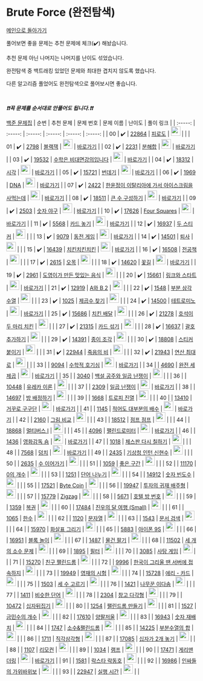 # Brute Force (완전탐색)

[메인으로 돌아가기](https://github.com/tony9402/baekjoon)

풀어보면 좋을 문제는 추천 문제에 체크(:heavy_check_mark:) 해놨습니다.

추천 문제 아닌 나머지는 나머지를 난이도 섞었습니다.

완전탐색 중 백트래킹 있었던 문제와 최대한 겹치지 않도록 했습니다.

다른 알고리즘 풀었어도 완전탐색으로 풀어보시면 좋습니다.

<br>

***❗️❗️꼭 문제를 순서대로 안풀어도 됩니다.❗️❗️***

[백준 문제집](https://www.acmicpc.net/workbook/view/7271)
|          순번          |        추천 문제         |        문제 번호         |        문제 이름         |         난이도          |        풀이 링크         |
| :-----: | :-----: | :-----: | :-----: | :-----: | :-----: |
| 00 |  :heavy_check_mark:  | <a href="https://www.acmicpc.net/problem/22864" target="_blank">22864</a> | <a href="https://www.acmicpc.net/problem/22864" target="_blank">피로도</a> | <img height="25px" width="25px" src="https://static.solved.ac/tier_small/3.svg"/> |                      |
| 01 |  :heavy_check_mark:  | <a href="https://www.acmicpc.net/problem/2798" target="_blank">2798</a> | <a href="https://www.acmicpc.net/problem/2798" target="_blank">블랙잭</a> | <img height="25px" width="25px" src="https://static.solved.ac/tier_small/4.svg"/> | <a href="./../solution/brute_force/2798">바로가기</a> |
| 02 |  :heavy_check_mark:  | <a href="https://www.acmicpc.net/problem/2231" target="_blank">2231</a> | <a href="https://www.acmicpc.net/problem/2231" target="_blank">분해합</a> | <img height="25px" width="25px" src="https://static.solved.ac/tier_small/4.svg"/> | <a href="./../solution/brute_force/2231">바로가기</a> |
| 03 |  :heavy_check_mark:  | <a href="https://www.acmicpc.net/problem/19532" target="_blank">19532</a> | <a href="https://www.acmicpc.net/problem/19532" target="_blank">수학은 비대면강의입니다</a> | <img height="25px" width="25px" src="https://static.solved.ac/tier_small/4.svg"/> | <a href="./../solution/brute_force/19532">바로가기</a> |
| 04 |  :heavy_check_mark:  | <a href="https://www.acmicpc.net/problem/18312" target="_blank">18312</a> | <a href="https://www.acmicpc.net/problem/18312" target="_blank">시각</a> | <img height="25px" width="25px" src="https://static.solved.ac/tier_small/4.svg"/> | <a href="./../solution/brute_force/18312">바로가기</a> |
| 05 |  :heavy_check_mark:  | <a href="https://www.acmicpc.net/problem/15721" target="_blank">15721</a> | <a href="https://www.acmicpc.net/problem/15721" target="_blank">번데기</a> | <img height="25px" width="25px" src="https://static.solved.ac/tier_small/5.svg"/> | <a href="./../solution/brute_force/15721">바로가기</a> |
| 06 |  :heavy_check_mark:  | <a href="https://www.acmicpc.net/problem/1969" target="_blank">1969</a> | <a href="https://www.acmicpc.net/problem/1969" target="_blank">DNA</a> | <img height="25px" width="25px" src="https://static.solved.ac/tier_small/6.svg"/> | <a href="./../solution/brute_force/1969">바로가기</a> |
| 07 |  :heavy_check_mark:  | <a href="https://www.acmicpc.net/problem/2422" target="_blank">2422</a> | <a href="https://www.acmicpc.net/problem/2422" target="_blank">한윤정이 이탈리아에 가서 아이스크림을 사먹는데</a> | <img height="25px" width="25px" src="https://static.solved.ac/tier_small/6.svg"/> | <a href="./../solution/brute_force/2422">바로가기</a> |
| 08 |  :heavy_check_mark:  | <a href="https://www.acmicpc.net/problem/18511" target="_blank">18511</a> | <a href="https://www.acmicpc.net/problem/18511" target="_blank">큰 수 구성하기</a> | <img height="25px" width="25px" src="https://static.solved.ac/tier_small/6.svg"/> | <a href="./../solution/brute_force/18511">바로가기</a> |
| 09 |  :heavy_check_mark:  | <a href="https://www.acmicpc.net/problem/2503" target="_blank">2503</a> | <a href="https://www.acmicpc.net/problem/2503" target="_blank">숫자 야구</a> | <img height="25px" width="25px" src="https://static.solved.ac/tier_small/7.svg"/> | <a href="./../solution/brute_force/2503">바로가기</a> |
| 10 |  :heavy_check_mark:  | <a href="https://www.acmicpc.net/problem/17626" target="_blank">17626</a> | <a href="https://www.acmicpc.net/problem/17626" target="_blank">Four Squares</a> | <img height="25px" width="25px" src="https://static.solved.ac/tier_small/7.svg"/> | <a href="./../solution/brute_force/17626">바로가기</a> |
| 11 |  :heavy_check_mark:  | <a href="https://www.acmicpc.net/problem/5568" target="_blank">5568</a> | <a href="https://www.acmicpc.net/problem/5568" target="_blank">카드 놓기</a> | <img height="25px" width="25px" src="https://static.solved.ac/tier_small/7.svg"/> | <a href="./../solution/brute_force/5568">바로가기</a> |
| 12 |  :heavy_check_mark:  | <a href="https://www.acmicpc.net/problem/16937" target="_blank">16937</a> | <a href="https://www.acmicpc.net/problem/16937" target="_blank">두 스티커</a> | <img height="25px" width="25px" src="https://static.solved.ac/tier_small/7.svg"/> |                      |
| 13 |  :heavy_check_mark:  | <a href="https://www.acmicpc.net/problem/9079" target="_blank">9079</a> | <a href="https://www.acmicpc.net/problem/9079" target="_blank">동전 게임</a> | <img height="25px" width="25px" src="https://static.solved.ac/tier_small/8.svg"/> | <a href="./../solution/brute_force/9079">바로가기</a> |
| 14 |  :heavy_check_mark:  | <a href="https://www.acmicpc.net/problem/14501" target="_blank">14501</a> | <a href="https://www.acmicpc.net/problem/14501" target="_blank">퇴사</a> | <img height="25px" width="25px" src="https://static.solved.ac/tier_small/8.svg"/> |                      |
| 15 |  :heavy_check_mark:  | <a href="https://www.acmicpc.net/problem/16439" target="_blank">16439</a> | <a href="https://www.acmicpc.net/problem/16439" target="_blank">치킨치킨치킨</a> | <img height="25px" width="25px" src="https://static.solved.ac/tier_small/8.svg"/> | <a href="./../solution/brute_force/16439">바로가기</a> |
| 16 |  :heavy_check_mark:  | <a href="https://www.acmicpc.net/problem/16508" target="_blank">16508</a> | <a href="https://www.acmicpc.net/problem/16508" target="_blank">전공책</a> | <img height="25px" width="25px" src="https://static.solved.ac/tier_small/8.svg"/> |                      |
| 17 |  :heavy_check_mark:  | <a href="https://www.acmicpc.net/problem/2615" target="_blank">2615</a> | <a href="https://www.acmicpc.net/problem/2615" target="_blank">오목</a> | <img height="25px" width="25px" src="https://static.solved.ac/tier_small/9.svg"/> |                      |
| 18 |  :heavy_check_mark:  | <a href="https://www.acmicpc.net/problem/14620" target="_blank">14620</a> | <a href="https://www.acmicpc.net/problem/14620" target="_blank">꽃길</a> | <img height="25px" width="25px" src="https://static.solved.ac/tier_small/9.svg"/> | <a href="./../solution/brute_force/14620">바로가기</a> |
| 19 |  :heavy_check_mark:  | <a href="https://www.acmicpc.net/problem/2961" target="_blank">2961</a> | <a href="https://www.acmicpc.net/problem/2961" target="_blank">도영이가 만든 맛있는 음식</a> | <img height="25px" width="25px" src="https://static.solved.ac/tier_small/9.svg"/> |                      |
| 20 |  :heavy_check_mark:  | <a href="https://www.acmicpc.net/problem/15661" target="_blank">15661</a> | <a href="https://www.acmicpc.net/problem/15661" target="_blank">링크와 스타트</a> | <img height="25px" width="25px" src="https://static.solved.ac/tier_small/10.svg"/> | <a href="./../solution/brute_force/15661">바로가기</a> |
| 21 |  :heavy_check_mark:  | <a href="https://www.acmicpc.net/problem/12919" target="_blank">12919</a> | <a href="https://www.acmicpc.net/problem/12919" target="_blank">A와 B 2</a> | <img height="25px" width="25px" src="https://static.solved.ac/tier_small/11.svg"/> |                      |
| 22 |  :heavy_check_mark:  | <a href="https://www.acmicpc.net/problem/1548" target="_blank">1548</a> | <a href="https://www.acmicpc.net/problem/1548" target="_blank">부분 삼각 수열</a> | <img height="25px" width="25px" src="https://static.solved.ac/tier_small/11.svg"/> |                      |
| 23 |  :heavy_check_mark:  | <a href="https://www.acmicpc.net/problem/1025" target="_blank">1025</a> | <a href="https://www.acmicpc.net/problem/1025" target="_blank">제곱수 찾기</a> | <img height="25px" width="25px" src="https://static.solved.ac/tier_small/11.svg"/> |                      |
| 24 |  :heavy_check_mark:  | <a href="https://www.acmicpc.net/problem/14500" target="_blank">14500</a> | <a href="https://www.acmicpc.net/problem/14500" target="_blank">테트로미노</a> | <img height="25px" width="25px" src="https://static.solved.ac/tier_small/11.svg"/> | <a href="./../solution/brute_force/14500">바로가기</a> |
| 25 |  :heavy_check_mark:  | <a href="https://www.acmicpc.net/problem/15686" target="_blank">15686</a> | <a href="https://www.acmicpc.net/problem/15686" target="_blank">치킨 배달</a> | <img height="25px" width="25px" src="https://static.solved.ac/tier_small/11.svg"/> |                      |
| 26 |  :heavy_check_mark:  | <a href="https://www.acmicpc.net/problem/21278" target="_blank">21278</a> | <a href="https://www.acmicpc.net/problem/21278" target="_blank">호석이 두 마리 치킨</a> | <img height="25px" width="25px" src="https://static.solved.ac/tier_small/11.svg"/> |                      |
| 27 |  :heavy_check_mark:  | <a href="https://www.acmicpc.net/problem/21315" target="_blank">21315</a> | <a href="https://www.acmicpc.net/problem/21315" target="_blank">카드 섞기</a> | <img height="25px" width="25px" src="https://static.solved.ac/tier_small/11.svg"/> |                      |
| 28 |  :heavy_check_mark:  | <a href="https://www.acmicpc.net/problem/16637" target="_blank">16637</a> | <a href="https://www.acmicpc.net/problem/16637" target="_blank">괄호 추가하기</a> | <img height="25px" width="25px" src="https://static.solved.ac/tier_small/13.svg"/> |                      |
| 29 |  :heavy_check_mark:  | <a href="https://www.acmicpc.net/problem/14391" target="_blank">14391</a> | <a href="https://www.acmicpc.net/problem/14391" target="_blank">종이 조각</a> | <img height="25px" width="25px" src="https://static.solved.ac/tier_small/13.svg"/> |                      |
| 30 |  :heavy_check_mark:  | <a href="https://www.acmicpc.net/problem/18808" target="_blank">18808</a> | <a href="https://www.acmicpc.net/problem/18808" target="_blank">스티커 붙이기</a> | <img height="25px" width="25px" src="https://static.solved.ac/tier_small/13.svg"/> |                      |
| 31 |  :heavy_check_mark:  | <a href="https://www.acmicpc.net/problem/22944" target="_blank">22944</a> | <a href="https://www.acmicpc.net/problem/22944" target="_blank">죽음의 비</a> | <img height="25px" width="25px" src="https://static.solved.ac/tier_small/13.svg"/> |                      |
| 32 |  :heavy_check_mark:  | <a href="https://www.acmicpc.net/problem/21943" target="_blank">21943</a> | <a href="https://www.acmicpc.net/problem/21943" target="_blank">연산 최대로</a> | <img height="25px" width="25px" src="https://static.solved.ac/tier_small/14.svg"/> |                      |
| 33 |                      | <a href="https://www.acmicpc.net/problem/9094" target="_blank">9094</a> | <a href="https://www.acmicpc.net/problem/9094" target="_blank">수학적 호기심</a> | <img height="25px" width="25px" src="https://static.solved.ac/tier_small/3.svg"/> | <a href="./../solution/brute_force/9094">바로가기</a> |
| 34 |                      | <a href="https://www.acmicpc.net/problem/4690" target="_blank">4690</a> | <a href="https://www.acmicpc.net/problem/4690" target="_blank">완전 세제곱</a> | <img height="25px" width="25px" src="https://static.solved.ac/tier_small/3.svg"/> | <a href="./../solution/brute_force/4690">바로가기</a> |
| 35 |                      | <a href="https://www.acmicpc.net/problem/3040" target="_blank">3040</a> | <a href="https://www.acmicpc.net/problem/3040" target="_blank">백설 공주와 일곱 난쟁이</a> | <img height="25px" width="25px" src="https://static.solved.ac/tier_small/4.svg"/> |                      |
| 36 |                      | <a href="https://www.acmicpc.net/problem/10448" target="_blank">10448</a> | <a href="https://www.acmicpc.net/problem/10448" target="_blank">유레카 이론</a> | <img height="25px" width="25px" src="https://static.solved.ac/tier_small/4.svg"/> |                      |
| 37 |                      | <a href="https://www.acmicpc.net/problem/2309" target="_blank">2309</a> | <a href="https://www.acmicpc.net/problem/2309" target="_blank">일곱 난쟁이</a> | <img height="25px" width="25px" src="https://static.solved.ac/tier_small/4.svg"/> | <a href="./../solution/brute_force/2309">바로가기</a> |
| 38 |                      | <a href="https://www.acmicpc.net/problem/14697" target="_blank">14697</a> | <a href="https://www.acmicpc.net/problem/14697" target="_blank">방 배정하기</a> | <img height="25px" width="25px" src="https://static.solved.ac/tier_small/4.svg"/> |                      |
| 39 |                      | <a href="https://www.acmicpc.net/problem/1668" target="_blank">1668</a> | <a href="https://www.acmicpc.net/problem/1668" target="_blank">트로피 진열</a> | <img height="25px" width="25px" src="https://static.solved.ac/tier_small/4.svg"/> |                      |
| 40 |                      | <a href="https://www.acmicpc.net/problem/13410" target="_blank">13410</a> | <a href="https://www.acmicpc.net/problem/13410" target="_blank">거꾸로 구구단</a> | <img height="25px" width="25px" src="https://static.solved.ac/tier_small/4.svg"/> | <a href="./../solution/brute_force/13410">바로가기</a> |
| 41 |                      | <a href="https://www.acmicpc.net/problem/1145" target="_blank">1145</a> | <a href="https://www.acmicpc.net/problem/1145" target="_blank">적어도 대부분의 배수</a> | <img height="25px" width="25px" src="https://static.solved.ac/tier_small/5.svg"/> | <a href="./../solution/brute_force/1145">바로가기</a> |
| 42 |                      | <a href="https://www.acmicpc.net/problem/2160" target="_blank">2160</a> | <a href="https://www.acmicpc.net/problem/2160" target="_blank">그림 비교</a> | <img height="25px" width="25px" src="https://static.solved.ac/tier_small/5.svg"/> |                      |
| 43 |                      | <a href="https://www.acmicpc.net/problem/18512" target="_blank">18512</a> | <a href="https://www.acmicpc.net/problem/18512" target="_blank">점프 점프</a> | <img height="25px" width="25px" src="https://static.solved.ac/tier_small/5.svg"/> |                      |
| 44 |                      | <a href="https://www.acmicpc.net/problem/18868" target="_blank">18868</a> | <a href="https://www.acmicpc.net/problem/18868" target="_blank">멀티버스 Ⅰ</a> | <img height="25px" width="25px" src="https://static.solved.ac/tier_small/5.svg"/> |                      |
| 45 |                      | <a href="https://www.acmicpc.net/problem/4096" target="_blank">4096</a> | <a href="https://www.acmicpc.net/problem/4096" target="_blank">팰린드로미터</a> | <img height="25px" width="25px" src="https://static.solved.ac/tier_small/5.svg"/> | <a href="./../solution/brute_force/4096">바로가기</a> |
| 46 |                      | <a href="https://www.acmicpc.net/problem/1436" target="_blank">1436</a> | <a href="https://www.acmicpc.net/problem/1436" target="_blank">영화감독 숌</a> | <img height="25px" width="25px" src="https://static.solved.ac/tier_small/6.svg"/> | <a href="./../solution/brute_force/1436">바로가기</a> |
| 47 |                      | <a href="https://www.acmicpc.net/problem/1018" target="_blank">1018</a> | <a href="https://www.acmicpc.net/problem/1018" target="_blank">체스판 다시 칠하기</a> | <img height="25px" width="25px" src="https://static.solved.ac/tier_small/6.svg"/> |                      |
| 48 |                      | <a href="https://www.acmicpc.net/problem/7568" target="_blank">7568</a> | <a href="https://www.acmicpc.net/problem/7568" target="_blank">덩치</a> | <img height="25px" width="25px" src="https://static.solved.ac/tier_small/6.svg"/> | <a href="./../solution/brute_force/7568">바로가기</a> |
| 49 |                      | <a href="https://www.acmicpc.net/problem/2435" target="_blank">2435</a> | <a href="https://www.acmicpc.net/problem/2435" target="_blank">기상청 인턴 신현수</a> | <img height="25px" width="25px" src="https://static.solved.ac/tier_small/6.svg"/> |                      |
| 50 |                      | <a href="https://www.acmicpc.net/problem/2635" target="_blank">2635</a> | <a href="https://www.acmicpc.net/problem/2635" target="_blank">수 이어가기</a> | <img height="25px" width="25px" src="https://static.solved.ac/tier_small/6.svg"/> |                      |
| 51 |                      | <a href="https://www.acmicpc.net/problem/1059" target="_blank">1059</a> | <a href="https://www.acmicpc.net/problem/1059" target="_blank">좋은 구간</a> | <img height="25px" width="25px" src="https://static.solved.ac/tier_small/6.svg"/> |                      |
| 52 |                      | <a href="https://www.acmicpc.net/problem/11170" target="_blank">11170</a> | <a href="https://www.acmicpc.net/problem/11170" target="_blank">0의 개수</a> | <img height="25px" width="25px" src="https://static.solved.ac/tier_small/6.svg"/> |                      |
| 53 |                      | <a href="https://www.acmicpc.net/problem/1251" target="_blank">1251</a> | <a href="https://www.acmicpc.net/problem/1251" target="_blank">단어 나누기</a> | <img height="25px" width="25px" src="https://static.solved.ac/tier_small/6.svg"/> |                      |
| 54 |                      | <a href="https://www.acmicpc.net/problem/14912" target="_blank">14912</a> | <a href="https://www.acmicpc.net/problem/14912" target="_blank">숫자 빈도수</a> | <img height="25px" width="25px" src="https://static.solved.ac/tier_small/6.svg"/> |                      |
| 55 |                      | <a href="https://www.acmicpc.net/problem/17521" target="_blank">17521</a> | <a href="https://www.acmicpc.net/problem/17521" target="_blank">Byte Coin</a> | <img height="25px" width="25px" src="https://static.solved.ac/tier_small/6.svg"/> |                      |
| 56 |                      | <a href="https://www.acmicpc.net/problem/19947" target="_blank">19947</a> | <a href="https://www.acmicpc.net/problem/19947" target="_blank">투자의 귀재 배주형</a> | <img height="25px" width="25px" src="https://static.solved.ac/tier_small/6.svg"/> |                      |
| 57 |                      | <a href="https://www.acmicpc.net/problem/15779" target="_blank">15779</a> | <a href="https://www.acmicpc.net/problem/15779" target="_blank">Zigzag</a> | <img height="25px" width="25px" src="https://static.solved.ac/tier_small/6.svg"/> |                      |
| 58 |                      | <a href="https://www.acmicpc.net/problem/5671" target="_blank">5671</a> | <a href="https://www.acmicpc.net/problem/5671" target="_blank">호텔 방 번호</a> | <img height="25px" width="25px" src="https://static.solved.ac/tier_small/6.svg"/> |                      |
| 59 |                      | <a href="https://www.acmicpc.net/problem/1359" target="_blank">1359</a> | <a href="https://www.acmicpc.net/problem/1359" target="_blank">복권</a> | <img height="25px" width="25px" src="https://static.solved.ac/tier_small/7.svg"/> |                      |
| 60 |                      | <a href="https://www.acmicpc.net/problem/17484" target="_blank">17484</a> | <a href="https://www.acmicpc.net/problem/17484" target="_blank">진우의 달 여행 (Small)</a> | <img height="25px" width="25px" src="https://static.solved.ac/tier_small/7.svg"/> |                      |
| 61 |                      | <a href="https://www.acmicpc.net/problem/1065" target="_blank">1065</a> | <a href="https://www.acmicpc.net/problem/1065" target="_blank">한수</a> | <img height="25px" width="25px" src="https://static.solved.ac/tier_small/7.svg"/> |                      |
| 62 |                      | <a href="https://www.acmicpc.net/problem/1120" target="_blank">1120</a> | <a href="https://www.acmicpc.net/problem/1120" target="_blank">문자열</a> | <img height="25px" width="25px" src="https://static.solved.ac/tier_small/7.svg"/> |                      |
| 63 |                      | <a href="https://www.acmicpc.net/problem/1543" target="_blank">1543</a> | <a href="https://www.acmicpc.net/problem/1543" target="_blank">문서 검색</a> | <img height="25px" width="25px" src="https://static.solved.ac/tier_small/7.svg"/> |                      |
| 64 |                      | <a href="https://www.acmicpc.net/problem/15970" target="_blank">15970</a> | <a href="https://www.acmicpc.net/problem/15970" target="_blank">화살표 그리기</a> | <img height="25px" width="25px" src="https://static.solved.ac/tier_small/7.svg"/> |                      |
| 65 |                      | <a href="https://www.acmicpc.net/problem/5883" target="_blank">5883</a> | <a href="https://www.acmicpc.net/problem/5883" target="_blank">아이폰 9S</a> | <img height="25px" width="25px" src="https://static.solved.ac/tier_small/7.svg"/> |                      |
| 66 |                      | <a href="https://www.acmicpc.net/problem/16951" target="_blank">16951</a> | <a href="https://www.acmicpc.net/problem/16951" target="_blank">블록 놀이</a> | <img height="25px" width="25px" src="https://static.solved.ac/tier_small/7.svg"/> |                      |
| 67 |                      | <a href="https://www.acmicpc.net/problem/1487" target="_blank">1487</a> | <a href="https://www.acmicpc.net/problem/1487" target="_blank">물건 팔기</a> | <img height="25px" width="25px" src="https://static.solved.ac/tier_small/7.svg"/> |                      |
| 68 |                      | <a href="https://www.acmicpc.net/problem/11502" target="_blank">11502</a> | <a href="https://www.acmicpc.net/problem/11502" target="_blank">세 개의 소수 문제</a> | <img height="25px" width="25px" src="https://static.solved.ac/tier_small/7.svg"/> |                      |
| 69 |                      | <a href="https://www.acmicpc.net/problem/1895" target="_blank">1895</a> | <a href="https://www.acmicpc.net/problem/1895" target="_blank">필터</a> | <img height="25px" width="25px" src="https://static.solved.ac/tier_small/7.svg"/> |                      |
| 70 |                      | <a href="https://www.acmicpc.net/problem/3085" target="_blank">3085</a> | <a href="https://www.acmicpc.net/problem/3085" target="_blank">사탕 게임</a> | <img height="25px" width="25px" src="https://static.solved.ac/tier_small/8.svg"/> |                      |
| 71 |                      | <a href="https://www.acmicpc.net/problem/15270" target="_blank">15270</a> | <a href="https://www.acmicpc.net/problem/15270" target="_blank">친구 팰린드롬</a> | <img height="25px" width="25px" src="https://static.solved.ac/tier_small/8.svg"/> |                      |
| 72 |                      | <a href="https://www.acmicpc.net/problem/9996" target="_blank">9996</a> | <a href="https://www.acmicpc.net/problem/9996" target="_blank">한국이 그리울 땐 서버에 접속하지</a> | <img height="25px" width="25px" src="https://static.solved.ac/tier_small/8.svg"/> |                      |
| 73 |                      | <a href="https://www.acmicpc.net/problem/19949" target="_blank">19949</a> | <a href="https://www.acmicpc.net/problem/19949" target="_blank">영재의 시험</a> | <img height="25px" width="25px" src="https://static.solved.ac/tier_small/8.svg"/> |                      |
| 74 |                      | <a href="https://www.acmicpc.net/problem/15728" target="_blank">15728</a> | <a href="https://www.acmicpc.net/problem/15728" target="_blank">에리 - 카드</a> | <img height="25px" width="25px" src="https://static.solved.ac/tier_small/8.svg"/> |                      |
| 75 |                      | <a href="https://www.acmicpc.net/problem/1503" target="_blank">1503</a> | <a href="https://www.acmicpc.net/problem/1503" target="_blank">세 수 고르기</a> | <img height="25px" width="25px" src="https://static.solved.ac/tier_small/8.svg"/> |                      |
| 76 |                      | <a href="https://www.acmicpc.net/problem/1421" target="_blank">1421</a> | <a href="https://www.acmicpc.net/problem/1421" target="_blank">나무꾼 이다솜</a> | <img height="25px" width="25px" src="https://static.solved.ac/tier_small/9.svg"/> |                      |
| 77 |                      | <a href="https://www.acmicpc.net/problem/1411" target="_blank">1411</a> | <a href="https://www.acmicpc.net/problem/1411" target="_blank">비슷한 단어</a> | <img height="25px" width="25px" src="https://static.solved.ac/tier_small/9.svg"/> |                      |
| 78 |                      | <a href="https://www.acmicpc.net/problem/2304" target="_blank">2304</a> | <a href="https://www.acmicpc.net/problem/2304" target="_blank">창고 다각형</a> | <img height="25px" width="25px" src="https://static.solved.ac/tier_small/9.svg"/> |                      |
| 79 |                      | <a href="https://www.acmicpc.net/problem/10472" target="_blank">10472</a> | <a href="https://www.acmicpc.net/problem/10472" target="_blank">십자뒤집기</a> | <img height="25px" width="25px" src="https://static.solved.ac/tier_small/10.svg"/> |                      |
| 80 |                      | <a href="https://www.acmicpc.net/problem/1254" target="_blank">1254</a> | <a href="https://www.acmicpc.net/problem/1254" target="_blank">팰린드롬 만들기</a> | <img height="25px" width="25px" src="https://static.solved.ac/tier_small/10.svg"/> |                      |
| 81 |                      | <a href="https://www.acmicpc.net/problem/1527" target="_blank">1527</a> | <a href="https://www.acmicpc.net/problem/1527" target="_blank">금민수의 개수</a> | <img height="25px" width="25px" src="https://static.solved.ac/tier_small/10.svg"/> |                      |
| 82 |                      | <a href="https://www.acmicpc.net/problem/17610" target="_blank">17610</a> | <a href="https://www.acmicpc.net/problem/17610" target="_blank">양팔저울</a> | <img height="25px" width="25px" src="https://static.solved.ac/tier_small/10.svg"/> |                      |
| 83 |                      | <a href="https://www.acmicpc.net/problem/16943" target="_blank">16943</a> | <a href="https://www.acmicpc.net/problem/16943" target="_blank">숫자 재배치</a> | <img height="25px" width="25px" src="https://static.solved.ac/tier_small/10.svg"/> |                      |
| 84 |                      | <a href="https://www.acmicpc.net/problem/1747" target="_blank">1747</a> | <a href="https://www.acmicpc.net/problem/1747" target="_blank">소수&팰린드롬</a> | <img height="25px" width="25px" src="https://static.solved.ac/tier_small/10.svg"/> |                      |
| 85 |                      | <a href="https://www.acmicpc.net/problem/14225" target="_blank">14225</a> | <a href="https://www.acmicpc.net/problem/14225" target="_blank">부분수열의 합</a> | <img height="25px" width="25px" src="https://static.solved.ac/tier_small/10.svg"/> |                      |
| 86 |                      | <a href="https://www.acmicpc.net/problem/1711" target="_blank">1711</a> | <a href="https://www.acmicpc.net/problem/1711" target="_blank">직각삼각형</a> | <img height="25px" width="25px" src="https://static.solved.ac/tier_small/10.svg"/> |                      |
| 87 |                      | <a href="https://www.acmicpc.net/problem/17085" target="_blank">17085</a> | <a href="https://www.acmicpc.net/problem/17085" target="_blank">십자가 2개 놓기</a> | <img height="25px" width="25px" src="https://static.solved.ac/tier_small/11.svg"/> |                      |
| 88 |                      | <a href="https://www.acmicpc.net/problem/1107" target="_blank">1107</a> | <a href="https://www.acmicpc.net/problem/1107" target="_blank">리모컨</a> | <img height="25px" width="25px" src="https://static.solved.ac/tier_small/11.svg"/> |                      |
| 89 |                      | <a href="https://www.acmicpc.net/problem/1034" target="_blank">1034</a> | <a href="https://www.acmicpc.net/problem/1034" target="_blank">램프</a> | <img height="25px" width="25px" src="https://static.solved.ac/tier_small/11.svg"/> |                      |
| 90 |                      | <a href="https://www.acmicpc.net/problem/17471" target="_blank">17471</a> | <a href="https://www.acmicpc.net/problem/17471" target="_blank">게리맨더링</a> | <img height="25px" width="25px" src="https://static.solved.ac/tier_small/12.svg"/> | <a href="./../solution/brute_force/17471">바로가기</a> |
| 91 |                      | <a href="https://www.acmicpc.net/problem/1581" target="_blank">1581</a> | <a href="https://www.acmicpc.net/problem/1581" target="_blank">락스타 락동호</a> | <img height="25px" width="25px" src="https://static.solved.ac/tier_small/12.svg"/> |                      |
| 92 |                      | <a href="https://www.acmicpc.net/problem/16986" target="_blank">16986</a> | <a href="https://www.acmicpc.net/problem/16986" target="_blank">인싸들의 가위바위보</a> | <img height="25px" width="25px" src="https://static.solved.ac/tier_small/13.svg"/> |                      |
| 93 |                      | <a href="https://www.acmicpc.net/problem/22947" target="_blank">22947</a> | <a href="https://www.acmicpc.net/problem/22947" target="_blank">실행 시간</a> | <img height="25px" width="25px" src="https://static.solved.ac/tier_small/14.svg"/> |                      |
